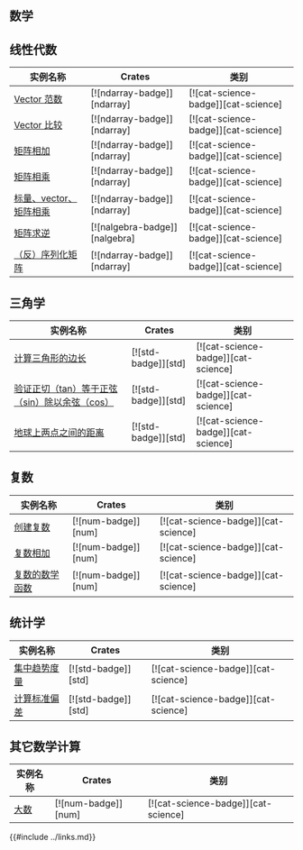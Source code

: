 ## 数学

## 线性代数

| 实例名称 | Crates | 类别 |
|--------|--------|------------|
| [Vector 范数][vector-norm] | [![ndarray-badge]][ndarray] | [![cat-science-badge]][cat-science] |
| [Vector 比较][vector-comparison] | [![ndarray-badge]][ndarray] | [![cat-science-badge]][cat-science] |
| [矩阵相加][add-matrices] | [![ndarray-badge]][ndarray] | [![cat-science-badge]][cat-science] |
| [矩阵相乘][multiply-matrices] | [![ndarray-badge]][ndarray] | [![cat-science-badge]][cat-science] |
| [标量、vector、矩阵相乘][multiply-scalar-vector-matrix] | [![ndarray-badge]][ndarray] | [![cat-science-badge]][cat-science] |
| [矩阵求逆][invert-matrix] | [![nalgebra-badge]][nalgebra] | [![cat-science-badge]][cat-science] |
| [（反）序列化矩阵][deserialize-matrix] | [![ndarray-badge]][ndarray] | [![cat-science-badge]][cat-science] |

[vector-norm]: /science/mathematics/linear_algebra.md#vector-范数
[vector-comparison]: /science/mathematics/linear_algebra.md#vector-比较
[add-matrices]: /science/mathematics/linear_algebra.md#矩阵相加
[multiply-matrices]: /science/mathematics/linear_algebra.md#矩阵相乘
[multiply-scalar-vector-matrix]: /science/mathematics/linear_algebra.md#标量vector矩阵相乘
[invert-matrix]: /science/mathematics/linear_algebra.md#矩阵求逆
[deserialize-matrix]: /science/mathematics/linear_algebra.md#反序列化矩阵

## 三角学

| 实例名称 | Crates | 类别 |
|--------|--------|------------|
| [计算三角形的边长][side-length] | [![std-badge]][std] | [![cat-science-badge]][cat-science] |
| [验证正切（tan）等于正弦（sin）除以余弦（cos）][tan-sin-cos] | [![std-badge]][std] | [![cat-science-badge]][cat-science] |
| [地球上两点之间的距离][latitude-longitude] | [![std-badge]][std] | [![cat-science-badge]][cat-science] |

[side-length]: /science/mathematics/trigonometry.md#计算三角形的边长
[tan-sin-cos]: /science/mathematics/trigonometry.md#验证正切tan等于正弦sin除以余弦cos
[latitude-longitude]: /science/mathematics/trigonometry.md#地球上两点之间的距离

## 复数

| 实例名称 | Crates | 类别 |
|--------|--------|------------|
| [创建复数][create-complex] | [![num-badge]][num] | [![cat-science-badge]][cat-science] |
| [复数相加][add-complex] | [![num-badge]][num] | [![cat-science-badge]][cat-science] |
| [复数的数学函数][mathematical-functions] | [![num-badge]][num] | [![cat-science-badge]][cat-science] |

[create-complex]: /science/mathematics/complex_numbers.md#创建复数
[add-complex]: /science/mathematics/complex_numbers.md#复数相加
[mathematical-functions]: /science/mathematics/complex_numbers.md#复数的数学函数

## 统计学

| 实例名称 | Crates | 类别 |
|--------|--------|------------|
| [集中趋势度量][ex-central-tendency] | [![std-badge]][std] | [![cat-science-badge]][cat-science] |
| [计算标准偏差][ex-standard-deviation] | [![std-badge]][std] | [![cat-science-badge]][cat-science] |

[ex-central-tendency]: /science/mathematics/statistics.md#集中趋势度量
[ex-standard-deviation]: /science/mathematics/statistics.md#计算标准偏差

## 其它数学计算

| 实例名称 | Crates | 类别 |
|--------|--------|------------|
| [大数][big-integers] | [![num-badge]][num] | [![cat-science-badge]][cat-science] |

[big-integers]: /science/mathematics/miscellaneous.md#大数

{{#include ../links.md}}
